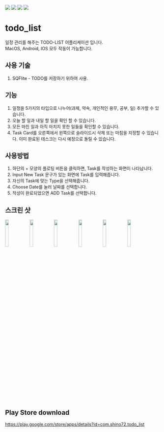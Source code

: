 <img src="https://img.shields.io/badge/Flutter-02569B?style=flat-square&logo=Flutter&logoColor=white"/> <img src="https://img.shields.io/badge/Dart-0175C2?style=flat-square&logo=Dart&logoColor=white"/> <img src="https://img.shields.io/badge/Android-3DDC84?style=flat-square&logo=Android&logoColor=white"/> <img src="https://img.shields.io/badge/ios-000000?style=flat-square&logo=ios&logoColor=white"/>

# todo_list
일정 관리를 해주는 TODO-LIST 어플리케이션 입니다.  
MacOS, Android, IOS 모두 작동이 가능합니다.

## 사용 기술
1. SQFlite - TODO를 저장하기 위하여 사용.

## 기능 
1. 일정을 5가지의 타입으로 나누어(과제, 약속, 개인적인 용무, 공부, 일) 추가할 수 있습니다.
2. 오늘 할 일과 내일 할 일을 확인 할 수 있습니다.
3. 모든 마친 일과 아직 마치지 못한 일들을 확인할 수 있습니다.
4. Task Card를 오른쪽에서 왼쪽으로 슬라이드시 삭제 또는 마침을 지정할 수 있습니다. 이미 완료된 테스크는 다시 예정으로 돌릴 수 있습니다.

## 사용방법
1. 하단의 + 모양의 플로팅 버튼을 클릭하면, Task를 작성하는 화면이 나타납니다.
2. Input New Task 문구가 있는 화면에 Task를 입력해줍니다.
3. 자신의 Task에 맞는 Type을 선택해줍니다.
4. Choose Date를 눌러 날짜를 선택합니다.
5. 작성이 완료되었으면 ADD Task를 선택합니다.

## 스크린 샷
<p>
  <img src="https://github.com/Myeongcheol-shin/todo_list/assets/82868004/d4ee3189-16f5-4caf-b1ed-693b1443d4f3" align="center" width="15%">
  <img src="https://github.com/Myeongcheol-shin/todo_list/assets/82868004/e4f0790a-3d1b-4d57-84db-86f08d136d60" align="center" width="15%">
  <img src="https://github.com/Myeongcheol-shin/todo_list/assets/82868004/752cde77-9c31-4dd0-84df-7dbd5b486f2b" align="center" width="15%">
  <img src="https://github.com/Myeongcheol-shin/todo_list/assets/82868004/c9ee6827-68a9-48de-b94e-cb69d51f364d" align="center" width="15%">
  <img src="https://github.com/Myeongcheol-shin/todo_list/assets/82868004/dd778802-9568-4c60-87e2-54daf99eba7b" align="center" width="15%">
  <img src="https://github.com/Myeongcheol-shin/todo_list/assets/82868004/aaae4228-401d-47a9-a4f2-dc3f31ada2d3" align="center" width="15%">
</p>

## Play Store download
https://play.google.com/store/apps/details?id=com.shino72.todo_list
